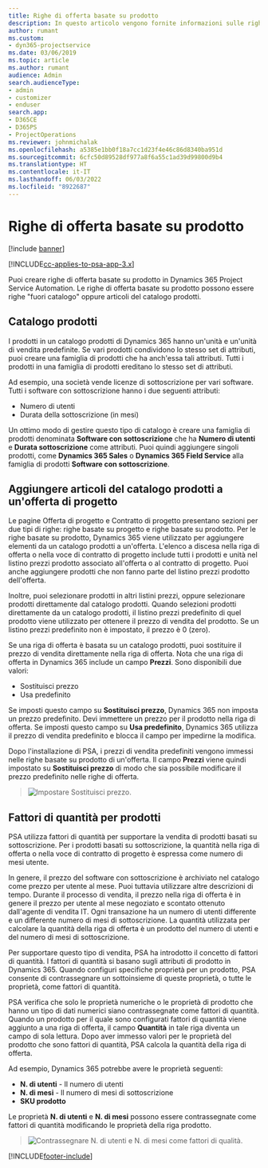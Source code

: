 ```yaml
---
title: Righe di offerta basate su prodotto
description: In questo articolo vengono fornite informazioni sulle righe di offerta basate su prodotto.
author: rumant
ms.custom:
- dyn365-projectservice
ms.date: 03/06/2019
ms.topic: article
ms.author: rumant
audience: Admin
search.audienceType:
- admin
- customizer
- enduser
search.app:
- D365CE
- D365PS
- ProjectOperations
ms.reviewer: johnmichalak
ms.openlocfilehash: a5385e1bb0f18a7cc1d23f4e46c86d8340ba951d
ms.sourcegitcommit: 6cfc50d89528df977a8f6a55c1ad39d99800d9b4
ms.translationtype: HT
ms.contentlocale: it-IT
ms.lasthandoff: 06/03/2022
ms.locfileid: "8922687"
---
```

# <a name="product-based-quote-lines"></a>Righe di offerta basate su prodotto

[!include [banner](../includes/psa-now-project-operations.md)]

[!INCLUDE[cc-applies-to-psa-app-3.x](../includes/cc-applies-to-psa-app-3x.md)]


Puoi creare righe di offerta basate su prodotto in Dynamics 365 Project Service Automation. Le righe di offerta basate su prodotto possono essere righe "fuori catalogo" oppure articoli del catalogo prodotti.

## <a name="product-catalog"></a>Catalogo prodotti

I prodotti in un catalogo prodotti di Dynamics 365 hanno un'unità e un'unità di vendita predefinite. Se vari prodotti condividono lo stesso set di attributi, puoi creare una famiglia di prodotti che ha anch'essa tali attributi. Tutti i prodotti in una famiglia di prodotti ereditano lo stesso set di attributi.

Ad esempio, una società vende licenze di sottoscrizione per vari software. Tutti i software con sottoscrizione hanno i due seguenti attributi:

- Numero di utenti 
- Durata della sottoscrizione (in mesi)

Un ottimo modo di gestire questo tipo di catalogo è creare una famiglia di prodotti denominata **Software con sottoscrizione** che ha **Numero di utenti** e **Durata sottoscrizione** come attributi. Puoi quindi aggiungere singoli prodotti, come **Dynamics 365 Sales** o **Dynamics 365 Field Service** alla famiglia di prodotti **Software con sottoscrizione**.

## <a name="adding-product-catalog-items-to-a-project-quote"></a>Aggiungere articoli del catalogo prodotti a un'offerta di progetto

Le pagine Offerta di progetto e Contratto di progetto presentano sezioni per due tipi di righe: righe basate su progetto e righe basate su prodotto. Per le righe basate su prodotto, Dynamics 365 viene utilizzato per aggiungere elementi da un catalogo prodotti a un'offerta. L'elenco a discesa nella riga di offerta o nella voce di contratto di progetto include tutti i prodotti e unità nel listino prezzi prodotto associato all'offerta o al contratto di progetto. Puoi anche aggiungere prodotti che non fanno parte del listino prezzi prodotto dell'offerta.

Inoltre, puoi selezionare prodotti in altri listini prezzi, oppure selezionare prodotti direttamente dal catalogo prodotti. Quando selezioni prodotti direttamente da un catalogo prodotti, il listino prezzi predefinito di quel prodotto viene utilizzato per ottenere il prezzo di vendita del prodotto. Se un listino prezzi predefinito non è impostato, il prezzo è 0 (zero).

Se una riga di offerta è basata su un catalogo prodotti, puoi sostituire il prezzo di vendita direttamente nella riga di offerta. Nota che una riga di offerta in Dynamics 365 include un campo **Prezzi**. Sono disponibili due valori:

- Sostituisci prezzo  
- Usa predefinito

Se imposti questo campo su **Sostituisci prezzo**, Dynamics 365 non imposta un prezzo predefinito. Devi immettere un prezzo per il prodotto nella riga di offerta. Se imposti questo campo su **Usa predefinito**, Dynamics 365 utilizza il prezzo di vendita predefinito e blocca il campo per impedirne la modifica.

Dopo l'installazione di PSA, i prezzi di vendita predefiniti vengono immessi nelle righe basate su prodotto di un'offerta. Il campo **Prezzi** viene quindi impostato su **Sostituisci prezzo** di modo che sia possibile modificare il prezzo predefinito nelle righe di offerta.

> ![Impostare Sostituisci prezzo.](media/basic-guide-10.png)
 
## <a name="quantity-factors-for-products"></a>Fattori di quantità per prodotti

PSA utilizza fattori di quantità per supportare la vendita di prodotti basati su sottoscrizione. Per i prodotti basati su sottoscrizione, la quantità nella riga di offerta o nella voce di contratto di progetto è espressa come numero di mesi utente.

In genere, il prezzo del software con sottoscrizione è archiviato nel catalogo come prezzo per utente al mese. Puoi tuttavia utilizzare altre descrizioni di tempo. Durante il processo di vendita, il prezzo nella riga di offerta è in genere il prezzo per utente al mese negoziato e scontato ottenuto dall'agente di vendita IT. Ogni transazione ha un numero di utenti differente e un differente numero di mesi di sottoscrizione. La quantità utilizzata per calcolare la quantità della riga di offerta è un prodotto del numero di utenti e del numero di mesi di sottoscrizione.

Per supportare questo tipo di vendita, PSA ha introdotto il concetto di fattori di quantità. I fattori di quantità si basano sugli attributi di prodotto in Dynamics 365. Quando configuri specifiche proprietà per un prodotto, PSA consente di contrassegnare un sottoinsieme di queste proprietà, o tutte le proprietà, come fattori di quantità.

PSA verifica che solo le proprietà numeriche o le proprietà di prodotto che hanno un tipo di dati numerici siano contrassegnate come fattori di quantità. Quando un prodotto per il quale sono configurati fattori di quantità viene aggiunto a una riga di offerta, il campo **Quantità** in tale riga diventa un campo di sola lettura. Dopo aver immesso valori per le proprietà del prodotto che sono fattori di quantità, PSA calcola la quantità della riga di offerta.

Ad esempio, Dynamics 365 potrebbe avere le proprietà seguenti: 

- **N. di utenti** - Il numero di utenti 
- **N. di mesi** - Il numero di mesi di sottoscrizione
- **SKU prodotto** 

Le proprietà **N. di utenti** e **N. di mesi** possono essere contrassegnate come fattori di quantità modificando le proprietà della riga prodotto. 

> ![Contrassegnare N. di utenti e N. di mesi come fattori di qualità.](media/basic-guide-11.png)
 


[!INCLUDE[footer-include](../includes/footer-banner.md)]
